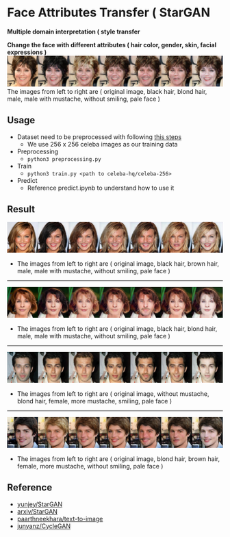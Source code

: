 # Face Attributes Transfer ( StarGAN
**Multiple domain interpretation ( style transfer**

**Change the face with different attributes ( hair color, gender, skin, facial expressions )**
![imga](https://github.com/willylulu/GanExample/blob/master/FaceAttributeChange_StarGAN/abc.png?raw=true)
The images from left to right are ( original image, black hair, blond hair, male, male with mustache, without smiling, pale face )

##	Usage
*	Dataset need to be preprocessed with following [this steps](https://github.com/willylulu/celeba-hq-modified)
	*	We use 256 x 256 celeba images as our training data
*	Preprocessing
	*	`python3 preprocessing.py`
*	Train
	*	`python3 train.py <path to celeba-hq/celeba-256>`
*	Predict
	*	Reference predict.ipynb to understand how to use it

##	Result
![imgb](https://github.com/willylulu/GanExample/blob/master/FaceAttributeChange_StarGAN/test1.png?raw=true)
*	The images from left to right are ( original image, black hair, brown hair, male, male with mustache, without smiling, pale face )
---
![imgc](https://github.com/willylulu/GanExample/blob/master/FaceAttributeChange_StarGAN/test2.png?raw=true)
*	The images from left to right are ( original image, black hair, blond hair, male, male with mustache, without smiling, pale face )
---
![imgd](https://github.com/willylulu/GanExample/blob/master/FaceAttributeChange_StarGAN/test3.png?raw=true)
*	The images from left to right are ( original image, without mustache, blond hair, female, more mustache, smiling, pale face )
---
![imge](https://github.com/willylulu/GanExample/blob/master/FaceAttributeChange_StarGAN/test4.png?raw=true)
*	The images from left to right are ( original image, blond hair, brown hair, female, more mustache, without smiling, pale face )

##	Reference
*	[yunjey/StarGAN](https://github.com/yunjey/StarGAN)
*	[arxiv/StarGAN](https://arxiv.org/abs/1711.09020)
*	[paarthneekhara/text-to-image](https://github.com/paarthneekhara/text-to-image)
*	[junyanz/CycleGAN](https://github.com/junyanz/CycleGAN)
